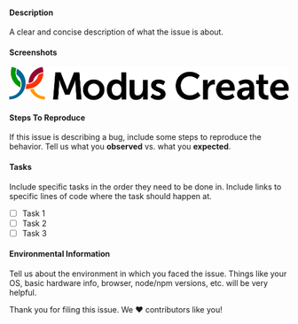 #### Description
A clear and concise description of what the issue is about.

#### Screenshots
![Modus Create](../images/modus.logo.svg)

#### Steps To Reproduce
If this issue is describing a bug, include some steps to reproduce the behavior. Tell us what you **observed** vs. what you **expected**.

#### Tasks
Include specific tasks in the order they need to be done in. Include links to specific lines of code where the task should happen at.
- [ ] Task 1
- [ ] Task 2
- [ ] Task 3

#### Environmental Information
Tell us about the environment in which you faced the issue. Things like your OS, basic hardware info, browser, node/npm versions, etc. will be very helpful.

Thank you for filing this issue. We ❤️ contributors like you!
